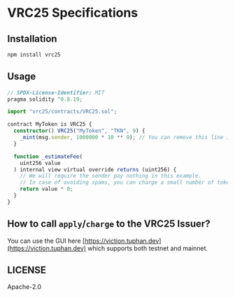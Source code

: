 # VRC25 Specifications

## Installation

```bash
npm install vrc25
```

## Usage

```ts
// SPDX-License-Identifier: MIT
pragma solidity ^0.8.19;

import "vrc25/contracts/VRC25.sol";

contract MyToken is VRC25 {
  constructor() VRC25("MyToken", "TKN", 9) {
    _mint(msg.sender, 1000000 * 10 ** 9); // You can remove this line if doesn't want to initial mint
  }

  function _estimateFee(
    uint256 value
  ) internal view virtual override returns (uint256) {
    // We will require the sender pay nothing in this example.
    // In case of avoiding spams, you can charge a small number of tokens.
    return value * 0;
  }
}
```

## How to call `apply`/`charge` to the VRC25 Issuer?

You can use the GUI here [https://viction.tuphan.dev](https://viction.tuphan.dev) which supports both testnet and mainnet.

## LICENSE

Apache-2.0
